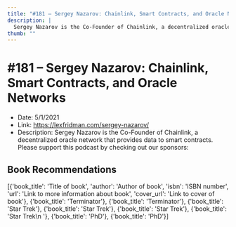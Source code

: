 ```yaml
---
title: "#181 – Sergey Nazarov: Chainlink, Smart Contracts, and Oracle Networks"
description: |
  Sergey Nazarov is the Co-Founder of Chainlink, a decentralized oracle network that provides data to smart contracts. Please support this podcast by checking out our sponsors:"
thumb: ""
---
```


# #181 – Sergey Nazarov: Chainlink, Smart Contracts, and Oracle Networks

  - Date: 5/1/2021
  - Link: https://lexfridman.com/sergey-nazarov/
  - Description: Sergey Nazarov is the Co-Founder of Chainlink, a decentralized oracle network that provides data to smart contracts. Please support this podcast by checking out our sponsors:

## Book Recommendations

[{'book_title': 'Title of book', 'author': 'Author of book', 'isbn': 'ISBN number', 'url': 'Link to more information about book', 'cover_url': 'Link to cover of book'}, {'book_title': 'Terminator'}, {'book_title': 'Terminator'}, {'book_title': 'Star Trek'}, {'book_title': 'Star Trek'}, {'book_title': 'Star Trek'}, {'book_title': 'Star Trek\n '}, {'book_title': 'PhD'}, {'book_title': 'PhD'}]